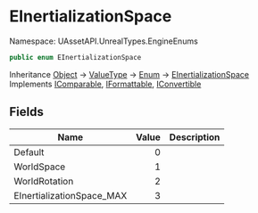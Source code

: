 # EInertializationSpace

Namespace: UAssetAPI.UnrealTypes.EngineEnums

```csharp
public enum EInertializationSpace
```

Inheritance [Object](https://docs.microsoft.com/en-us/dotnet/api/system.object) → [ValueType](https://docs.microsoft.com/en-us/dotnet/api/system.valuetype) → [Enum](https://docs.microsoft.com/en-us/dotnet/api/system.enum) → [EInertializationSpace](./uassetapi.unrealtypes.engineenums.einertializationspace.md)<br>
Implements [IComparable](https://docs.microsoft.com/en-us/dotnet/api/system.icomparable), [IFormattable](https://docs.microsoft.com/en-us/dotnet/api/system.iformattable), [IConvertible](https://docs.microsoft.com/en-us/dotnet/api/system.iconvertible)

## Fields

| Name | Value | Description |
| --- | --: | --- |
| Default | 0 |  |
| WorldSpace | 1 |  |
| WorldRotation | 2 |  |
| EInertializationSpace_MAX | 3 |  |

